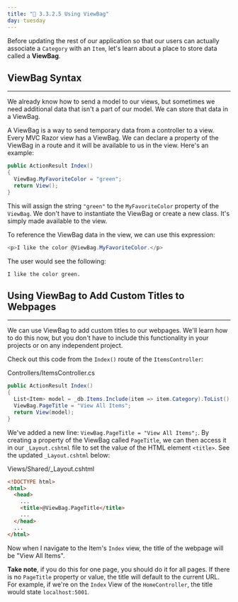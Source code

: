 ```yaml
---
title: "📓 3.3.2.5 Using ViewBag"
day: tuesday
---
```


Before updating the rest of our application so that our users can actually associate a `Category` with an `Item`, let's learn about a place to store data called a **ViewBag**.

## ViewBag Syntax
---

We already know how to send a model to our views, but sometimes we need additional data that isn't a part of our model. We can store that data in a ViewBag.

A ViewBag is a way to send temporary data from a controller to a view. Every MVC Razor view has a ViewBag. We can declare a property of the ViewBag in a route and it will be available to us in the view. Here's an example:

```csharp
public ActionResult Index()
{
  ViewBag.MyFavoriteColor = "green";
  return View();
}
```

This will assign the string `"green"` to the `MyFavoriteColor` property of the `ViewBag`. We don't have to instantiate the ViewBag or create a new class. It's simply made available to the view.

To reference the ViewBag data in the view, we can use this expression:

```csharp
<p>I like the color @ViewBag.MyFavoriteColor.</p>
```

The user would see the following:

```
I like the color green.
```

## Using ViewBag to Add Custom Titles to Webpages
---

We can use ViewBag to add custom titles to our webpages. We'll learn how to do this now, but you don't have to include this functionality in your projects or on any independent project. 

Check out this code from the `Index()` route of the `ItemsController`:

<div class="filename">Controllers/ItemsController.cs</div>

```cs
public ActionResult Index()
{
  List<Item> model = _db.Items.Include(item => item.Category).ToList(); 
  ViewBag.PageTitle = "View All Items";
  return View(model);
}
```

We've added a new line: `ViewBag.PageTitle = "View All Items";`. By creating a property of the ViewBag called `PageTitle`, we can then access it in our `_Layout.cshtml` file to set the value of the HTML element `<title>`. See the updated `_Layout.cshtml` below:

<div class="filename">Views/Shared/_Layout.cshtml</div>

```html
<!DOCTYPE html>
<html>
  <head>
    ...
    <title>@ViewBag.PageTitle</title>
    ...
  </head>
  ...  
</html>
```

Now when I navigate to the Item's `Index` view, the title of the webpage will be "View All Items". 

**Take note**, if you do this for one page, you should do it for all pages. If there is no `PageTitle` property or value, the title will default to the current URL. For example, if we're on the `Index` View of the `HomeController`, the title would state `localhost:5001`. 
